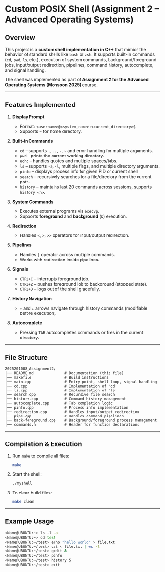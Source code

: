 # Custom POSIX Shell (Assignment 2 – Advanced Operating Systems)

## Overview
This project is a **custom shell implementation in C++** that mimics the behavior of standard shells like `bash` or `zsh`. It supports built-in commands (`cd`, `pwd`, `ls`, etc.), execution of system commands, background/foreground jobs, input/output redirection, pipelines, command history, autocomplete, and signal handling.

The shell was implemented as part of **Assignment 2 for the Advanced Operating Systems (Monsoon 2025)** course.

---

## Features Implemented
1. **Display Prompt**
   - Format: `<username>@<system_name>:<current_directory>$`
   - Supports `~` for home directory.

2. **Built-in Commands**
   - `cd` – supports `.`, `..`, `-`, `~` and error handling for multiple arguments.
   - `pwd` – prints the current working directory.
   - `echo` – handles quotes and multiple spaces/tabs.
   - `ls` – supports `-a`, `-l`, multiple flags, and multiple directory arguments.
   - `pinfo` – displays process info for given PID or current shell.
   - `search` – recursively searches for a file/directory from the current path.
   - `history` – maintains last 20 commands across sessions, supports `history <n>`.

3. **System Commands**
   - Executes external programs via `execvp`.
   - Supports **foreground** and **background** (`&`) execution.

4. **Redirection**
   - Handles `<`, `>`, `>>` operators for input/output redirection.

5. **Pipelines**
   - Handles `|` operator across multiple commands.
   - Works with redirection inside pipelines.

6. **Signals**
   - `CTRL+C` – interrupts foreground job.
   - `CTRL+Z` – pushes foreground job to background (stopped state).
   - `CTRL+D` – logs out of the shell gracefully.

7. **History Navigation**
   - `↑` and `↓` arrows navigate through history commands (modifiable before execution).

8. **Autocomplete**
   - Pressing `TAB` autocompletes commands or files in the current directory.

---

## File Structure
```
2025201008_Assignment2/
│── README.md              # Documentation (this file)
│── makefile               # Build instructions
│── main.cpp               # Entry point, shell loop, signal handling
│── cd.cpp                 # Implementation of 'cd'
│── ls.cpp                 # Implementation of 'ls'
│── search.cpp             # Recursive file search
│── history.cpp            # Command history management
│── autocomplete.cpp       # Tab completion logic
│── pinfo.cpp              # Process info implementation
│── redirection.cpp        # Handles input/output redirection
│── pipe.cpp               # Handles command pipelines
│── back-foreground.cpp    # Background/foreground process management
│── commands.h             # Header for function declarations
```

---

## Compilation & Execution
1. Run `make` to compile all files:
   ```bash
   make
   ```

2. Start the shell:
   ```bash
   ./myshell
   ```

3. To clean build files:
   ```bash
   make clean
   ```

---

## Example Usage
```bash
<Name@UBUNTU:~> ls -l -a
<Name@UBUNTU:~> cd test
<Name@UBUNTU:~/test> echo "hello world" > file.txt
<Name@UBUNTU:~/test> cat < file.txt | wc -l
<Name@UBUNTU:~/test> gedit &
<Name@UBUNTU:~/test> pinfo
<Name@UBUNTU:~/test> history 5
<Name@UBUNTU:~/test> exit
```
